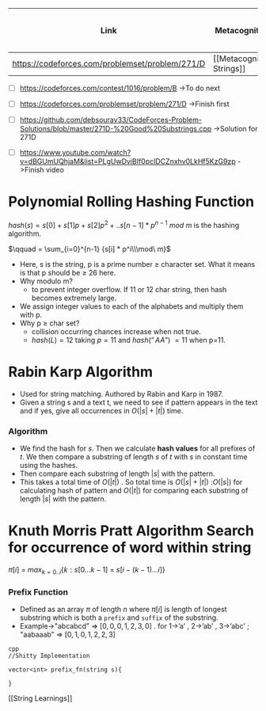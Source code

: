 | Link                                            | Metacognition             | Tags               | Code      | Why unable to solve(If applicable) | Approach | Learnings |
| ----------------------------------------------- | ------------------------- | ------------------ | --------- | ---------------------------------- | -------- | --------- |
| https://codeforces.com/problemset/problem/271/D | [[Metacognition Strings]] | #Strings<br>#R1800 | [[Codes]] |                                    |          |           |


- [ ] https://codeforces.com/contest/1016/problem/B ->To do next
- [ ] https://codeforces.com/problemset/problem/271/D ->Finish first
- [ ] https://github.com/debsourav33/CodeForces-Problem-Solutions/blob/master/271D-%20Good%20Substrings.cpp ->Solution for 271D
- [ ] https://www.youtube.com/watch?v=dBGUmUQhjaM&list=PLgUwDviBIf0pcIDCZnxhv0LkHf5KzG9zp ->Finish video


# Polynomial Rolling Hashing Function

$hash(s) = s[0]+s[1]p+s[2]p^2+..s[n-1]*p^{n-1} \ mod \ m$ is the hashing algorithm.

$\qquad = \sum_{i=0}^{n-1} {s[i] * p^i\\\mod\ m}$


- Here, s is the string, p is a prime number ≥ character set. What it means is that p should be ≥ 26 here.
- Why modulo m?
    - to prevent integer overflow. If 11 or 12 char string, then hash becomes extremely large.
- We assign integer values to each of the alphabets and multiply them with p.
- Why p ≥ char set?
    - collision occurring chances increase when not true.
    - $hash(L) = 12$ taking $p=11$ and $hash(”AA”)\ = 11$ when p=11.



# Rabin Karp Algorithm

- Used for string matching. Authored by Rabin and Karp in 1987.
- Given a string s and a text t, we need to see if pattern appears in the text and if yes, give all occurrences in $O(|s|+|t|)$ time.

### Algorithm
- We find the hash for $s$. Then we calculate **hash values** for all prefixes of $t$. We then compare a substring of length $s$ of $t$ with $s$ in constant time using the hashes.
- Then compare each substring of length $|s|$ with the pattern.
- This takes a total time of $O(|t|)$ . So total time is $O(|s|+|t|)$ :$O(|s|)$ for calculating hash of pattern and $O(|t|)$ for comparing each substring of length $|s|$ with the pattern.








# Knuth Morris Pratt Algorithm Search for occurrence of word within string

$\pi[i]\ = \ max_{k=0..i} \{ k: s[0...k-1]\ = \ s[i-(k-1)...i]\}$



### Prefix Function

- Defined as an array $\pi$ of length $n$ where $\pi[i]$ is length of longest substring which is both a `prefix` and `suffix` of the substring.
- Example→"abcabcd” ⇒ $[0,0,0,1,2,3,0]$ . for 1→’a’ , 2→’ab’ , 3→’abc’ ; "aabaaab” ⇒ $[0,1,0,1,2,2,3]$

```
cpp
//Shitty Implementation

vector<int> prefix_fn(string s){

}
```


[[String Learnings]]
